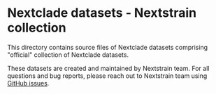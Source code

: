 # Nextclade datasets - Nextstrain collection

This directory contains source files of Nextclade datasets comprising "official" collection of Nextclade datasets.

These datasets are created and maintained by Nextstrain team. For all questions and bug reports, please reach out to Nextstrain team using [GitHub issues](https://github.com/nextstrain/nextclade_data/issues).
